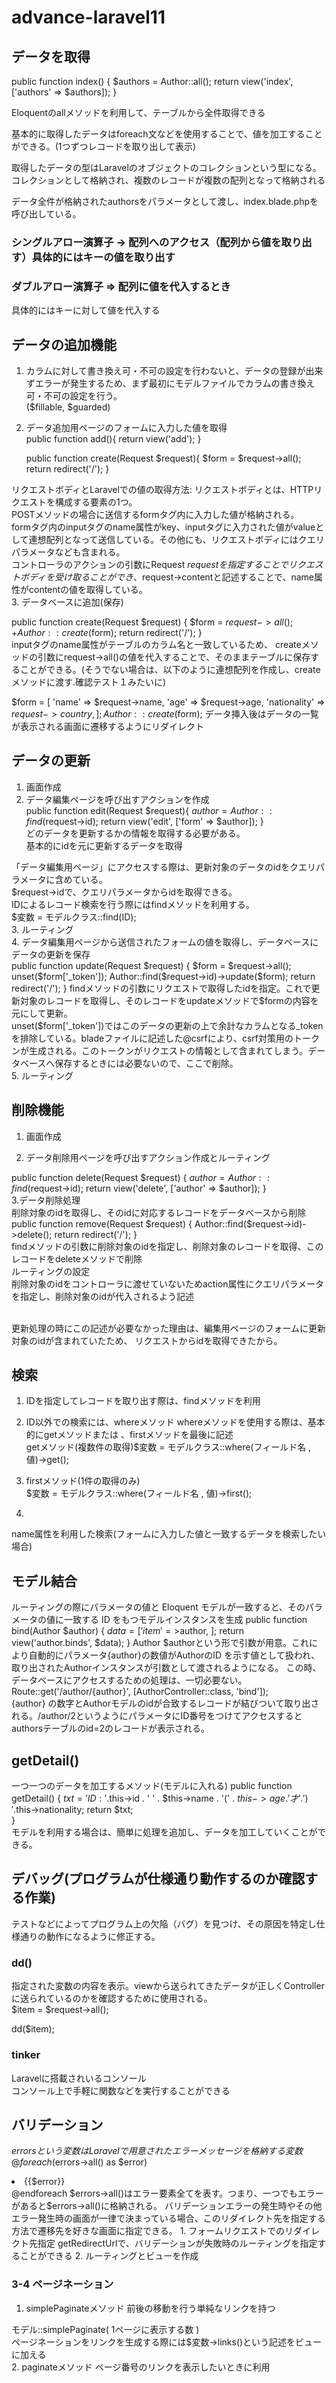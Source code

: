 # advance-laravel11  
## データを取得  
 public function index()
    {
        $authors = Author::all();
        return view('index', ['authors' => $authors]);
    }  

Eloquentのallメソッドを利用して、テーブルから全件取得できる  

基本的に取得したデータはforeach文などを使用することで、値を加工することができる。(1つずつレコードを取り出して表示)  

取得したデータの型はLaravelのオブジェクトのコレクションという型になる。コレクションとして格納され、複数のレコードが複数の配列となって格納される  


データ全件が格納されたauthorsをパラメータとして渡し、index.blade.phpを呼び出している。

### シングルアロー演算子	->	配列へのアクセス（配列から値を取り出す）具体的にはキーの値を取り出す  

### ダブルアロー演算子	=>	配列に値を代入するとき 
具体的にはキーに対して値を代入する  

## データの追加機能  
1. カラムに対して書き換え可・不可の設定を行わないと、データの登録が出来ずエラーが発生するため、まず最初にモデルファイルでカラムの書き換え可・不可の設定を行う。  
($fillable, $guarded)  
2. データ追加用ページのフォームに入力した値を取得  
public function add(){
        return view('add');
    }

    public function create(Request $request){
        $form = $request->all();
        return redirect('/');
    }  
 
リクエストボディとLaravelでの値の取得方法: リクエストボディとは、HTTPリクエストを構成する要素の1つ。  
 POSTメソッドの場合に送信するformタグ内に入力した値が格納される。  
formタグ内のinputタグのname属性がkey、inputタグに入力された値がvalueとして連想配列となって送信している。その他にも、リクエストボディにはクエリパラメータなども含まれる。  
コントローラのアクションの引数にRequest $requestを指定することでリクエストボディを受け取ることができ、$request→contentと記述することで、name属性がcontentの値を取得している。  
3. データベースに追加(保存)  

public function create(Request $request)
  {
    $form = $request->all();
    + Author::create($form);
    return redirect('/');
  }  
  inputタグのname属性がテーブルのカラム名と一致しているため、 createメソッドの引数にrequest->all()の値を代入することで、そのままテーブルに保存することができる。(そうでない場合は、以下のように連想配列を作成し、createメソッドに渡す.確認テスト１みたいに)  

   $form = [
    'name' => $request->name,
    'age' => $request->age,
    'nationality' => $request->country,
];
Author::create($form); 
  データ挿入後はデータの一覧が表示される画面に遷移するようにリダイレクト  
  ## データの更新  
  1. 画面作成  
  2. データ編集ページを呼び出すアクションを作成  
  public function edit(Request $request){
        $author = Author::find($request->id);
        return view('edit', ['form' => $author]);
    }  
    どのデータを更新するかの情報を取得する必要がある。  
    基本的にidを元に更新するデータを取得  

「データ編集用ページ」にアクセスする際は、更新対象のデータのidをクエリパラメータに含めている。  
 $request->idで、クエリパラメータからidを取得できる。  
 IDによるレコード検索を行う際にはfindメソッドを利用する。  
 $変数 = モデルクラス::find(ID);  
 3. ルーティング  
 4. データ編集用ページから送信されたフォームの値を取得し、データベースにデータの更新を保存  
 public function update(Request $request)
    {
        $form = $request->all();
        unset($form['_token']);
        Author::find($request->id)->update($form);
        return redirect('/');
    }  
    findメソッドの引数にリクエストで取得したidを指定。これで更新対象のレコードを取得し、そのレコードをupdateメソッドで$formの内容を元にして更新。  
    unset($form['_token'])ではこのデータの更新の上で余計なカラムとなる_tokenを排除している。bladeファイルに記述した@csrfにより、csrf対策用のトークンが生成される。このトークンがリクエストの情報として含まれてしまう。データベースへ保存するときには必要ないので、ここで削除。  
5. ルーティング  
  
## 削除機能  
1. 画面作成  

2. データ削除用ページを呼び出すアクション作成とルーティング  

public function delete(Request $request)
    {
        $author = Author::find($request->id);
        return view('delete', ['author' => $author]);
    }  
3.データ削除処理  
 削除対象のidを取得し、そのidに対応するレコードをデータベースから削除  
 public function remove(Request $request)
    {
        Author::find($request->id)->delete();
        return redirect('/');
    }  
    findメソッドの引数に削除対象のidを指定し、削除対象のレコードを取得、このレコードをdeleteメソッドで削除  
    ルーティングの設定  
    削除対象のidをコントローラに渡せていないためaction属性にクエリパラメータを指定し、削除対象のidが代入されるよう記述  
    <form action="/delete?id={{$author->id}}" method="POST">  
    更新処理の時にこの記述が必要なかった理由は、編集用ページのフォームに更新対象のidが含まれていたため、
リクエストからidを取得できたから。
## 検索 
 
1. IDを指定してレコードを取り出す際は、findメソッドを利用  
2. ID以外での検索には、whereメソッド  whereメソッドを使用する際は、基本的にgetメソッドまたは 、firstメソッドを最後に記述  
getメソッド(複数件の取得)$変数 = モデルクラス::where(フィールド名 , 値)->get();

3. firstメソッド(1件の取得のみ)  
$変数 = モデルクラス::where(フィールド名 , 値)->first();  
4. 
name属性を利用した検索(フォームに入力した値と一致するデータを検索したい場合) 　　

## モデル結合　　
 ルーティングの際にパラメータの値と Eloquent モデルが一致すると、そのパラメータの値に一致する ID をもつモデルインスタンスを生成
  public function bind(Author $author)
   {
        $data = [
            'item'=>$author,
        ];
        return view('author.binds', $data);
    } 
    Author $authorという形で引数が用意。これにより自動的にパラメータ{author}の数値がAuthorのID を示す値として扱われ、取り出されたAuthorインスタンスが引数として渡されるようになる。 この時、データベースにアクセスするための処理は、一切必要ない。 
Route::get('/author/{author}', [AuthorController::class, 'bind']);  
{author} の数字とAuthorモデルのidが合致するレコードが結びついて取り出される。/author/2というようにパラメータにID番号をつけてアクセスすると authorsテーブルのid=2のレコードが表示される。  
##  getDetail()  
 一つ一つのデータを加工するメソッド(モデルに入れる)
public function getDetail()
  {
    $txt = 'ID:'.$this->id . ' ' . $this->name . '(' . $this->age .  '才'.') '.$this->nationality;
    return $txt;  
  }  
 モデルを利用する場合は、簡単に処理を追加し、データを加工していくことができる。  
## デバッグ(プログラムが仕様通り動作するのか確認する作業)  
テストなどによってプログラム上の欠陥（バグ）を見つけ、その原因を特定し仕様通りの動作になるように修正する。
###   dd()  
指定された変数の内容を表示。viewから送られてきたデータが正しくControllerに送られているのかを確認するために使用される。  
$item = $request→all();

dd($item);  
### tinker  
Laravelに搭載されいるコンソール  
コンソール上で手軽に関数などを実行することができる  
## バリデーション  
 $errorsという変数はLaravelで用意されたエラーメッセージを格納する変数 
@foreach ($errors->all() as $error)
<li>{{$error}}</li>
@endforeach  
$errors->all()はエラー要素全てを表す。つまり、一つでもエラーがあると$errors->all()に格納される。  
バリデーションエラーの発生時やその他エラー発生時の画面が一律で決まっている場合、このリダイレクト先を指定する方法で遷移先を好きな画面に指定できる。  
1. フォームリクエストでのリダイレクト先指定  
getRedirectUrlで、バリデーションが失敗時のルーティングを指定することができる  
2. ルーティングとビューを作成

### 3-4  ページネーション  
1. simplePaginateメソッド  前後の移動を行う単純なリンクを持つ  

モデル::simplePaginate( 1ページに表示する数 )  
ページネーションをリンクを生成する際には$変数->links()という記述をビューに加える  
2. paginateメソッド ページ番号のリンクを表示したいときに利用  

